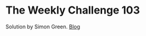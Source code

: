 # The Weekly Challenge 103

Solution by Simon Green. [Blog](https://dev.to/simongreennet/weekly-challenge-103-1hpm)
